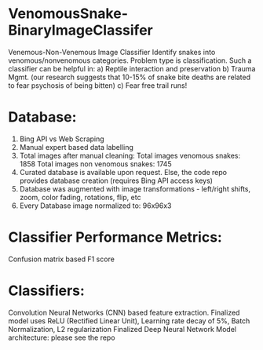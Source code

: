 # VenomousSnake-BinaryImageClassifer
Venemous-Non-Venemous Image Classifier
Identify snakes into venomous/nonvenomous categories. Problem type is classification. Such a classifier can be helpful in:
a)	Reptile interaction and preservation
b)	Trauma Mgmt. (our research suggests that 10-15% of snake bite deaths are related to fear psychosis of being bitten)
c)	Fear free trail runs!

# Database: 
1. Bing API vs Web Scraping
2. Manual expert based data labelling
3. Total images after manual cleaning:
  Total images venomous snakes: 1858
  Total images non venomous snakes: 1745
4. Curated database is available upon request. Else, the code repo provides database creation (requires Bing API access keys)
5. Database was augmented with image transformations - left/right shifts, zoom, color fading, rotations, flip,  etc
6. Every Database image normalized to: 96x96x3 

# Classifier Performance Metrics:
Confusion matrix based F1 score

# Classifiers:
Convolution Neural Networks (CNN) based feature extraction.
Finalized model uses ReLU (Rectified Linear Unit), Learning rate decay of 5%, Batch Normalization, L2 regularization
Finalized Deep Neural Network Model architecture: please see the repo


